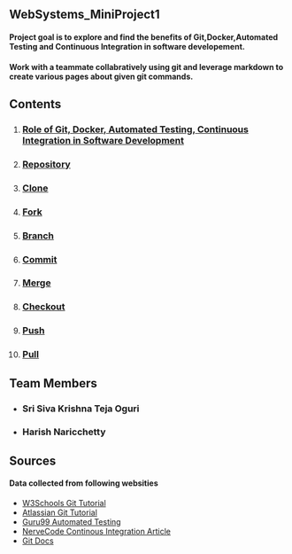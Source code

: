 ## WebSystems_MiniProject1

#### Project goal is to explore and find the benefits of Git,Docker,Automated Testing and Continuous Integration in software developement.
#### Work with a teammate collabratively using git and leverage markdown to create various pages about given git commands.

## Contents
1. ### [Role of Git, Docker, Automated Testing, Continuous Integration in Software Development](/SD_Practices.md)
2. ### [Repository](/Repository.md)
3. ### [Clone](/Clone.md)
4. ### [Fork](/Fork.md)
5. ### [Branch](/Branch.md)
6. ### [Commit](/Commit.md)
7. ### [Merge](/Merge.md)
8. ### [Checkout](/Checkout.md)
9. ### [Push](/push.md)
10. ### [Pull](/pull.md)

## Team Members
- ### Sri Siva Krishna Teja Oguri
- ### Harish Naricchetty

## Sources
#### Data collected from following websities
- [W3Schools Git Tutorial](https://www.w3schools.com/whatis/whatis_github.asp "W3Schools")
- [Atlassian Git Tutorial](https://www.atlassian.com/git/tutorials "Atlassian")
- [Guru99 Automated Testing](https://www.guru99.com/automation-testing.html "Guru99")
- [NerveCode Continous Integration Article](https://nevercode.io/blog/what-is-continuous-integration-and-how-to-benefit-from-it/ "NerveCode")
- [Git Docs](https://git-scm.com/docs/ "Git Docs")

